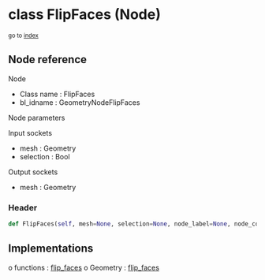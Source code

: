# class FlipFaces (Node)

<sub>go to [index](/docs/index.md)</sub>

## Node reference

Node
 - Class name : FlipFaces
 - bl_idname : GeometryNodeFlipFaces

Node parameters

Input sockets
 - mesh : Geometry
 - selection : Bool

Output sockets
 - mesh : Geometry

### Header

``` python
def FlipFaces(self, mesh=None, selection=None, node_label=None, node_color=None):
```

## Implementations

o functions : [flip_faces](/docs/GeoNodes_classes/flip_faces.md)
o Geometry : [flip_faces](#flip_faces) 

